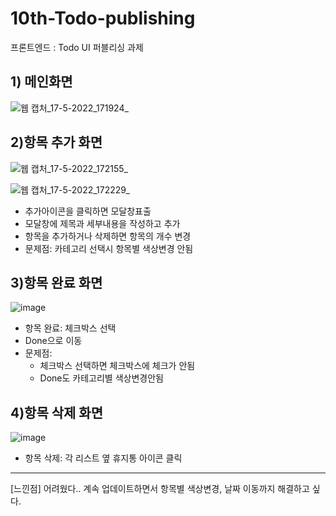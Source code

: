 # 10th-Todo-publishing
프론트엔드 : Todo UI 퍼블리싱 과제 


## 1) 메인화면
![웹 캡처_17-5-2022_171924_](https://user-images.githubusercontent.com/97172766/168766142-d0063467-8504-444f-977d-b465eb35a4a4.jpeg)


## 2)항목 추가 화면
![웹 캡처_17-5-2022_172155_](https://user-images.githubusercontent.com/97172766/168765667-007de7e7-e50a-4e0b-b1cc-89c3172a2158.jpeg)

![웹 캡처_17-5-2022_172229_](https://user-images.githubusercontent.com/97172766/168766391-5931e323-ad75-4387-8815-ff1f1b556137.jpeg)
- 추가아이콘을 클릭하면 모달창표출
- 모달창에 제목과 세부내용을 작성하고 추가
- 항목을 추가하거나 삭제하면 항목의 개수 변경
- 문제점: 카테고리 선택시 항목별 색상변경 안됨

## 3)항목 완료 화면
![image](https://user-images.githubusercontent.com/97172766/168766960-afd489eb-d066-4a74-911e-fbc84d3d745c.png)

- 항목 완료: 체크박스 선택
- Done으로 이동
- 문제점:
  + 체크박스 선택하면 체크박스에 체크가 안됨
  + Done도 카테고리별 색상변경안됨


## 4)항목 삭제 화면
![image](https://user-images.githubusercontent.com/97172766/168767308-dc54abc1-7984-44d9-a8fe-6e2d1bbc2950.png)

- 항목 삭제: 각 리스트 옆 휴지통 아이콘 클릭


---------------------
[느낀점]
어려웠다.. 계속 업데이트하면서 항목별 색상변경, 날짜 이동까지 해결하고 싶다.
